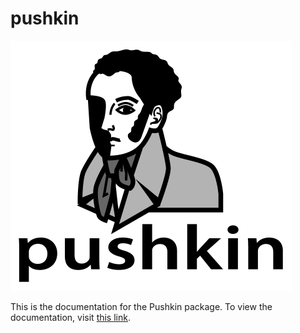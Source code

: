 # pushkin

<img src="./pushkin_bw_w_text.png" height="400" width="450">

This is the documentation for the Pushkin package. To view the documentation, visit [this link](https://languagelearninglab.gitbook.io/pushkin/).
